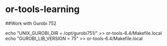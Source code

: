 # or-tools-learning


##Work with Gurobi 752

echo "UNIX_GUROBI_DIR = /opt/gurobi751/" >> or-tools-6.4/Makefile.local
echo "GUROBI_LIB_VERSION = 75" >> or-tools-6.4/Makefile.local

